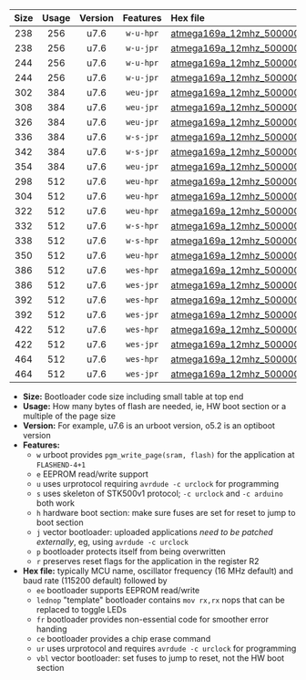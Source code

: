 |Size|Usage|Version|Features|Hex file|
|:-:|:-:|:-:|:-:|:--|
|238|256|u7.6|`w-u-hpr`|[atmega169a_12mhz_500000bps_ur.hex](https://raw.githubusercontent.com/stefanrueger/urboot/main/bootloaders/atmega169a/fcpu_12mhz/500000_bps/atmega169a_12mhz_500000bps_ur.hex)|
|238|256|u7.6|`w-u-jpr`|[atmega169a_12mhz_500000bps_ur_vbl.hex](https://raw.githubusercontent.com/stefanrueger/urboot/main/bootloaders/atmega169a/fcpu_12mhz/500000_bps/atmega169a_12mhz_500000bps_ur_vbl.hex)|
|244|256|u7.6|`w-u-hpr`|[atmega169a_12mhz_500000bps_lednop_ur.hex](https://raw.githubusercontent.com/stefanrueger/urboot/main/bootloaders/atmega169a/fcpu_12mhz/500000_bps/atmega169a_12mhz_500000bps_lednop_ur.hex)|
|244|256|u7.6|`w-u-jpr`|[atmega169a_12mhz_500000bps_lednop_ur_vbl.hex](https://raw.githubusercontent.com/stefanrueger/urboot/main/bootloaders/atmega169a/fcpu_12mhz/500000_bps/atmega169a_12mhz_500000bps_lednop_ur_vbl.hex)|
|302|384|u7.6|`weu-jpr`|[atmega169a_12mhz_500000bps_ee_ur_vbl.hex](https://raw.githubusercontent.com/stefanrueger/urboot/main/bootloaders/atmega169a/fcpu_12mhz/500000_bps/atmega169a_12mhz_500000bps_ee_ur_vbl.hex)|
|308|384|u7.6|`weu-jpr`|[atmega169a_12mhz_500000bps_ee_lednop_ur_vbl.hex](https://raw.githubusercontent.com/stefanrueger/urboot/main/bootloaders/atmega169a/fcpu_12mhz/500000_bps/atmega169a_12mhz_500000bps_ee_lednop_ur_vbl.hex)|
|326|384|u7.6|`weu-jpr`|[atmega169a_12mhz_500000bps_ee_lednop_fr_ur_vbl.hex](https://raw.githubusercontent.com/stefanrueger/urboot/main/bootloaders/atmega169a/fcpu_12mhz/500000_bps/atmega169a_12mhz_500000bps_ee_lednop_fr_ur_vbl.hex)|
|336|384|u7.6|`w-s-jpr`|[atmega169a_12mhz_500000bps_vbl.hex](https://raw.githubusercontent.com/stefanrueger/urboot/main/bootloaders/atmega169a/fcpu_12mhz/500000_bps/atmega169a_12mhz_500000bps_vbl.hex)|
|342|384|u7.6|`w-s-jpr`|[atmega169a_12mhz_500000bps_lednop_vbl.hex](https://raw.githubusercontent.com/stefanrueger/urboot/main/bootloaders/atmega169a/fcpu_12mhz/500000_bps/atmega169a_12mhz_500000bps_lednop_vbl.hex)|
|354|384|u7.6|`weu-jpr`|[atmega169a_12mhz_500000bps_ee_lednop_fr_ce_ur_vbl.hex](https://raw.githubusercontent.com/stefanrueger/urboot/main/bootloaders/atmega169a/fcpu_12mhz/500000_bps/atmega169a_12mhz_500000bps_ee_lednop_fr_ce_ur_vbl.hex)|
|298|512|u7.6|`weu-hpr`|[atmega169a_12mhz_500000bps_ee_ur.hex](https://raw.githubusercontent.com/stefanrueger/urboot/main/bootloaders/atmega169a/fcpu_12mhz/500000_bps/atmega169a_12mhz_500000bps_ee_ur.hex)|
|304|512|u7.6|`weu-hpr`|[atmega169a_12mhz_500000bps_ee_lednop_ur.hex](https://raw.githubusercontent.com/stefanrueger/urboot/main/bootloaders/atmega169a/fcpu_12mhz/500000_bps/atmega169a_12mhz_500000bps_ee_lednop_ur.hex)|
|322|512|u7.6|`weu-hpr`|[atmega169a_12mhz_500000bps_ee_lednop_fr_ur.hex](https://raw.githubusercontent.com/stefanrueger/urboot/main/bootloaders/atmega169a/fcpu_12mhz/500000_bps/atmega169a_12mhz_500000bps_ee_lednop_fr_ur.hex)|
|332|512|u7.6|`w-s-hpr`|[atmega169a_12mhz_500000bps.hex](https://raw.githubusercontent.com/stefanrueger/urboot/main/bootloaders/atmega169a/fcpu_12mhz/500000_bps/atmega169a_12mhz_500000bps.hex)|
|338|512|u7.6|`w-s-hpr`|[atmega169a_12mhz_500000bps_lednop.hex](https://raw.githubusercontent.com/stefanrueger/urboot/main/bootloaders/atmega169a/fcpu_12mhz/500000_bps/atmega169a_12mhz_500000bps_lednop.hex)|
|350|512|u7.6|`weu-hpr`|[atmega169a_12mhz_500000bps_ee_lednop_fr_ce_ur.hex](https://raw.githubusercontent.com/stefanrueger/urboot/main/bootloaders/atmega169a/fcpu_12mhz/500000_bps/atmega169a_12mhz_500000bps_ee_lednop_fr_ce_ur.hex)|
|386|512|u7.6|`wes-hpr`|[atmega169a_12mhz_500000bps_ee.hex](https://raw.githubusercontent.com/stefanrueger/urboot/main/bootloaders/atmega169a/fcpu_12mhz/500000_bps/atmega169a_12mhz_500000bps_ee.hex)|
|386|512|u7.6|`wes-jpr`|[atmega169a_12mhz_500000bps_ee_vbl.hex](https://raw.githubusercontent.com/stefanrueger/urboot/main/bootloaders/atmega169a/fcpu_12mhz/500000_bps/atmega169a_12mhz_500000bps_ee_vbl.hex)|
|392|512|u7.6|`wes-hpr`|[atmega169a_12mhz_500000bps_ee_lednop.hex](https://raw.githubusercontent.com/stefanrueger/urboot/main/bootloaders/atmega169a/fcpu_12mhz/500000_bps/atmega169a_12mhz_500000bps_ee_lednop.hex)|
|392|512|u7.6|`wes-jpr`|[atmega169a_12mhz_500000bps_ee_lednop_vbl.hex](https://raw.githubusercontent.com/stefanrueger/urboot/main/bootloaders/atmega169a/fcpu_12mhz/500000_bps/atmega169a_12mhz_500000bps_ee_lednop_vbl.hex)|
|422|512|u7.6|`wes-hpr`|[atmega169a_12mhz_500000bps_ee_lednop_fr.hex](https://raw.githubusercontent.com/stefanrueger/urboot/main/bootloaders/atmega169a/fcpu_12mhz/500000_bps/atmega169a_12mhz_500000bps_ee_lednop_fr.hex)|
|422|512|u7.6|`wes-jpr`|[atmega169a_12mhz_500000bps_ee_lednop_fr_vbl.hex](https://raw.githubusercontent.com/stefanrueger/urboot/main/bootloaders/atmega169a/fcpu_12mhz/500000_bps/atmega169a_12mhz_500000bps_ee_lednop_fr_vbl.hex)|
|464|512|u7.6|`wes-hpr`|[atmega169a_12mhz_500000bps_ee_lednop_fr_ce.hex](https://raw.githubusercontent.com/stefanrueger/urboot/main/bootloaders/atmega169a/fcpu_12mhz/500000_bps/atmega169a_12mhz_500000bps_ee_lednop_fr_ce.hex)|
|464|512|u7.6|`wes-jpr`|[atmega169a_12mhz_500000bps_ee_lednop_fr_ce_vbl.hex](https://raw.githubusercontent.com/stefanrueger/urboot/main/bootloaders/atmega169a/fcpu_12mhz/500000_bps/atmega169a_12mhz_500000bps_ee_lednop_fr_ce_vbl.hex)|

- **Size:** Bootloader code size including small table at top end
- **Usage:** How many bytes of flash are needed, ie, HW boot section or a multiple of the page size
- **Version:** For example, u7.6 is an urboot version, o5.2 is an optiboot version
- **Features:**
  + `w` urboot provides `pgm_write_page(sram, flash)` for the application at `FLASHEND-4+1`
  + `e` EEPROM read/write support
  + `u` uses urprotocol requiring `avrdude -c urclock` for programming
  + `s` uses skeleton of STK500v1 protocol; `-c urclock` and `-c arduino` both work
  + `h` hardware boot section: make sure fuses are set for reset to jump to boot section
  + `j` vector bootloader: uploaded applications *need to be patched externally*, eg, using `avrdude -c urclock`
  + `p` bootloader protects itself from being overwritten
  + `r` preserves reset flags for the application in the register R2
- **Hex file:** typically MCU name, oscillator frequency (16 MHz default) and baud rate (115200 default) followed by
  + `ee` bootloader supports EEPROM read/write
  + `lednop` "template" bootloader contains `mov rx,rx` nops that can be replaced to toggle LEDs
  + `fr` bootloader provides non-essential code for smoother error handing
  + `ce` bootloader provides a chip erase command
  + `ur` uses urprotocol and requires `avrdude -c urclock` for programming
  + `vbl` vector bootloader: set fuses to jump to reset, not the HW boot section
